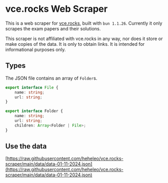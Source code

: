 # vce.rocks Web Scraper

This is a web scraper for [vce.rocks](https://vce.rocks/), built with `bun 1.1.26`. Currently it only scrapes the exam papers and their solutions.

This scraper is not affiliated with vce.rocks in any way, nor does it store or make copies of the data. It is only to obtain links. It is intended for informational purposes only.

## Types
The JSON file contains an array of `Folder`s.

```typescript
export interface File {
	name: string;
	url: string;
}

export interface Folder {
	name: string;
	url: string;
	children: Array<Folder | File>;
}
```

## Use the data
[https://raw.githubusercontent.com/heheleo/vce.rocks-scraper/main/data/data-01-11-2024.json](https://raw.githubusercontent.com/heheleo/vce.rocks-scraper/main/data/data-01-11-2024.json)
